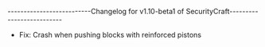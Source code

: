 --------------------------Changelog for v1.10-beta1 of SecurityCraft--------------------------

- Fix: Crash when pushing blocks with reinforced pistons
